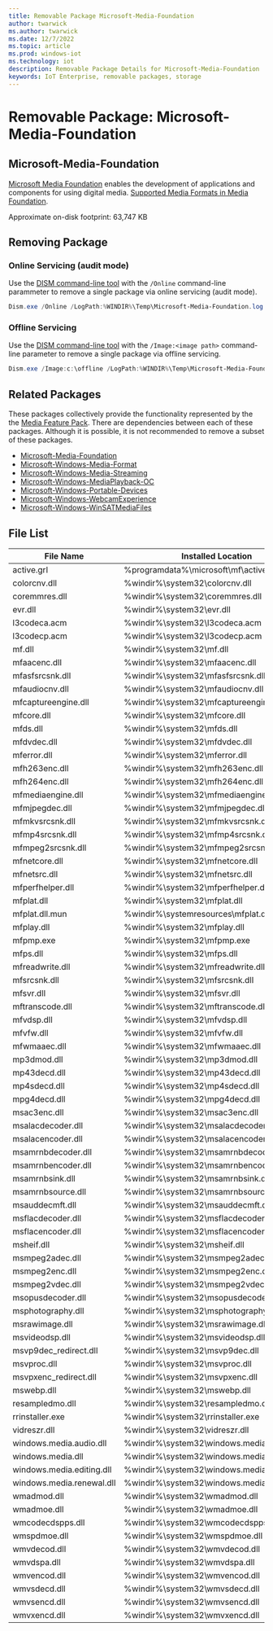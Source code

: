 ```yaml
---
title: Removable Package Microsoft-Media-Foundation
author: twarwick
ms.author: twarwick
ms.date: 12/7/2022
ms.topic: article
ms.prod: windows-iot
ms.technology: iot
description: Removable Package Details for Microsoft-Media-Foundation
keywords: IoT Enterprise, removable packages, storage
---
```


# Removable Package: Microsoft-Media-Foundation
## Microsoft-Media-Foundation
[Microsoft Media Foundation](/windows/win32/medfound/microsoft-media-foundation-sdk) enables the development of applications and components for using digital media. [Supported Media Formats in Media Foundation](/windows/win32/medfound/supported-media-formats-in-media-foundation).

Approximate on-disk footprint: 63,747 KB

## Removing Package

### Online Servicing (audit mode)
Use the [DISM command-line tool](/windows-hardware/manufacture/desktop/what-is-dism) with the ```/Online``` command-line parammeter to remove a single package via online servicing (audit mode).

```powershell
Dism.exe /Online /LogPath:%WINDIR%\Temp\Microsoft-Media-Foundation.log /NoRestart /Disable-Feature /FeatureName:Microsoft-Media-Foundation /PackageName:@Package
````
### Offline Servicing
Use the [DISM command-line tool](/windows-hardware/manufacture/desktop/what-is-dism) with the ```/Image:<image path>``` command-line parameter to remove a single package via offline servicing.

```powershell
Dism.exe /Image:c:\offline /LogPath:%WINDIR%\Temp\Microsoft-Media-Foundation.log /NoRestart /Disable-Feature /FeatureName:Microsoft-Media-Foundation /PackageName:@Package
````

## Related Packages
These packages collectively provide the functionality represented by the the [Media Feature Pack](https://learn.microsoft.com/en-us/windows/win32/wmdm/windows-media-device-manager-architecture).  There are dependencies between each of these packages.  Although it is possible, it is not recommended to remove a subset of these packages.
- [Microsoft-Media-Foundation](/windows/iot/iot-enterprise/Optimize-Your-Device/Removable-Packages-Details/Microsoft-Media-Foundation)
- [Microsoft-Windows-Media-Format](/windows/iot/iot-enterprise/Optimize-Your-Device/Removable-Packages-Details/Microsoft-Windows-Media-Format)
- [Microsoft-Windows-Media-Streaming](/windows/iot/iot-enterprise/Optimize-Your-Device/Removable-Packages-Details/Microsoft-Windows-Media-Streaming) 
- [Microsoft-Windows-MediaPlayback-OC](/windows/iot/iot-enterprise/Optimize-Your-Device/Removable-Packages-Details/Microsoft-Windows-MediaPlayback-OC)    
- [Microsoft-Windows-Portable-Devices](/windows/iot/iot-enterprise/Optimize-Your-Device/Removable-Packages-Details/Microsoft-Windows-Portable-Devices)   
- [Microsoft-Windows-WebcamExperience](/windows/iot/iot-enterprise/Optimize-Your-Device/Removable-Packages-Details/Microsoft-Windows-WebcamExperience.md) 
- [Microsoft-Windows-WinSATMediaFiles](/windows/iot/iot-enterprise/Optimize-Your-Device/Removable-Packages-Details/Microsoft-Windows-WinSATMediaFiles.md) 

## File List
| File Name                 | Installed Location |
|---------------------------|--------------------|
| active.grl	            | %programdata%\microsoft\mf\active.grl
| colorcnv.dll	            | %windir%\system32\colorcnv.dll
| coremmres.dll	            | %windir%\system32\coremmres.dll
| evr.dll	                | %windir%\system32\evr.dll
| l3codeca.acm	            | %windir%\system32\l3codeca.acm
| l3codecp.acm	            | %windir%\system32\l3codecp.acm
| mf.dll	                | %windir%\system32\mf.dll
| mfaacenc.dll	            | %windir%\system32\mfaacenc.dll
| mfasfsrcsnk.dll	        | %windir%\system32\mfasfsrcsnk.dll
| mfaudiocnv.dll	        | %windir%\system32\mfaudiocnv.dll
| mfcaptureengine.dll	    | %windir%\system32\mfcaptureengine.dll
| mfcore.dll	            | %windir%\system32\mfcore.dll
| mfds.dll	                | %windir%\system32\mfds.dll
| mfdvdec.dll	            | %windir%\system32\mfdvdec.dll
| mferror.dll	            | %windir%\system32\mferror.dll
| mfh263enc.dll	            | %windir%\system32\mfh263enc.dll
| mfh264enc.dll	            | %windir%\system32\mfh264enc.dll
| mfmediaengine.dll	        | %windir%\system32\mfmediaengine.dll
| mfmjpegdec.dll	        | %windir%\system32\mfmjpegdec.dll
| mfmkvsrcsnk.dll	        | %windir%\system32\mfmkvsrcsnk.dll
| mfmp4srcsnk.dll	        | %windir%\system32\mfmp4srcsnk.dll
| mfmpeg2srcsnk.dll        	| %windir%\system32\mfmpeg2srcsnk.dll
| mfnetcore.dll	            | %windir%\system32\mfnetcore.dll
| mfnetsrc.dll	            | %windir%\system32\mfnetsrc.dll
| mfperfhelper.dll        	| %windir%\system32\mfperfhelper.dll
| mfplat.dll	            | %windir%\system32\mfplat.dll
| mfplat.dll.mun        	| %windir%\systemresources\mfplat.dll.mun
| mfplay.dll	            | %windir%\system32\mfplay.dll
| mfpmp.exe	                | %windir%\system32\mfpmp.exe
| mfps.dll	                | %windir%\system32\mfps.dll
| mfreadwrite.dll	        | %windir%\system32\mfreadwrite.dll
| mfsrcsnk.dll	            | %windir%\system32\mfsrcsnk.dll
| mfsvr.dll	                | %windir%\system32\mfsvr.dll
| mftranscode.dll        	| %windir%\system32\mftranscode.dll
| mfvdsp.dll	            | %windir%\system32\mfvdsp.dll
| mfvfw.dll	                | %windir%\system32\mfvfw.dll
| mfwmaaec.dll	            | %windir%\system32\mfwmaaec.dll
| mp3dmod.dll	            | %windir%\system32\mp3dmod.dll
| mp43decd.dll	            | %windir%\system32\mp43decd.dll
| mp4sdecd.dll	            | %windir%\system32\mp4sdecd.dll
| mpg4decd.dll	            | %windir%\system32\mpg4decd.dll
| msac3enc.dll	            | %windir%\system32\msac3enc.dll
| msalacdecoder.dll	        | %windir%\system32\msalacdecoder.dll
| msalacencoder.dll	        | %windir%\system32\msalacencoder.dll
| msamrnbdecoder.dll	    | %windir%\system32\msamrnbdecoder.dll
| msamrnbencoder.dll	    | %windir%\system32\msamrnbencoder.dll
| msamrnbsink.dll	        | %windir%\system32\msamrnbsink.dll
| msamrnbsource.dll	        | %windir%\system32\msamrnbsource.dll
| msauddecmft.dll	        | %windir%\system32\msauddecmft.dll
| msflacdecoder.dll	        | %windir%\system32\msflacdecoder.dll
| msflacencoder.dll	        | %windir%\system32\msflacencoder.dll
| msheif.dll	            | %windir%\system32\msheif.dll
| msmpeg2adec.dll	        | %windir%\system32\msmpeg2adec.dll
| msmpeg2enc.dll	        | %windir%\system32\msmpeg2enc.dll
| msmpeg2vdec.dll	        | %windir%\system32\msmpeg2vdec.dll
| msopusdecoder.dll	        | %windir%\system32\msopusdecoder.dll
| msphotography.dll	        | %windir%\system32\msphotography.dll
| msrawimage.dll	        | %windir%\system32\msrawimage.dll
| msvideodsp.dll	        | %windir%\system32\msvideodsp.dll
| msvp9dec_redirect.dll	    | %windir%\system32\msvp9dec.dll
| msvproc.dll	            | %windir%\system32\msvproc.dll
| msvpxenc_redirect.dll	    | %windir%\system32\msvpxenc.dll
| mswebp.dll	            | %windir%\system32\mswebp.dll
| resampledmo.dll	        | %windir%\system32\resampledmo.dll
| rrinstaller.exe	        | %windir%\system32\rrinstaller.exe
| vidreszr.dll	            | %windir%\system32\vidreszr.dll
| windows.media.audio.dll	| %windir%\system32\windows.media.audio.dll
| windows.media.dll	        | %windir%\system32\windows.media.dll
| windows.media.editing.dll	| %windir%\system32\windows.media.editing.dll
| windows.media.renewal.dll	| %windir%\system32\windows.media.renewal.dll
| wmadmod.dll	            | %windir%\system32\wmadmod.dll
| wmadmoe.dll	            | %windir%\system32\wmadmoe.dll
| wmcodecdspps.dll	        | %windir%\system32\wmcodecdspps.dll
| wmspdmoe.dll	            | %windir%\system32\wmspdmoe.dll
| wmvdecod.dll	            | %windir%\system32\wmvdecod.dll
| wmvdspa.dll	            | %windir%\system32\wmvdspa.dll
| wmvencod.dll	            | %windir%\system32\wmvencod.dll
| wmvsdecd.dll	            | %windir%\system32\wmvsdecd.dll
| wmvsencd.dll	            | %windir%\system32\wmvsencd.dll
| wmvxencd.dll	            | %windir%\system32\wmvxencd.dll
